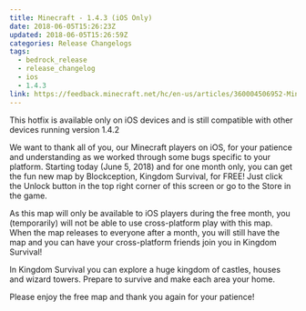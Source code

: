 ```yaml
---
title: Minecraft - 1.4.3 (iOS Only)
date: 2018-06-05T15:26:23Z
updated: 2018-06-05T15:26:59Z
categories: Release Changelogs
tags:
  - bedrock_release
  - release_changelog
  - ios
  - 1.4.3
link: https://feedback.minecraft.net/hc/en-us/articles/360004506952-Minecraft-1-4-3-iOS-Only
---
```


This hotfix is available only on iOS devices and is still compatible with other devices running version 1.4.2  
  

We want to thank all of you, our Minecraft players on iOS, for your patience and understanding as we worked through some bugs specific to your platform. Starting today (June 5, 2018) and for one month only, you can get the fun new map by Blockception, Kingdom Survival, for FREE! Just click the Unlock button in the top right corner of this screen or go to the Store in the game.  
  

As this map will only be available to iOS players during the free month, you (temporarily) will not be able to use cross-platform play with this map. When the map releases to everyone after a month, you will still have the map and you can have your cross-platform friends join you in Kingdom Survival!  
  

In Kingdom Survival you can explore a huge kingdom of castles, houses and wizard towers. Prepare to survive and make each area your home.  
  

Please enjoy the free map and thank you again for your patience!

